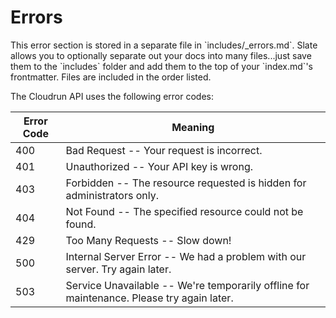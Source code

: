 # Errors

<aside class="notice">This error section is stored in a separate file in `includes/_errors.md`. Slate allows you to optionally separate out your docs into many files...just save them to the `includes` folder and add them to the top of your `index.md`'s frontmatter. Files are included in the order listed.</aside>

The Cloudrun API uses the following error codes:


Error Code | Meaning
---------- | -------
400 | Bad Request -- Your request is incorrect.
401 | Unauthorized -- Your API key is wrong.
403 | Forbidden -- The resource requested is hidden for administrators only.
404 | Not Found -- The specified resource could not be found.
429 | Too Many Requests -- Slow down!
500 | Internal Server Error -- We had a problem with our server. Try again later.
503 | Service Unavailable -- We're temporarily offline for maintenance. Please try again later.
